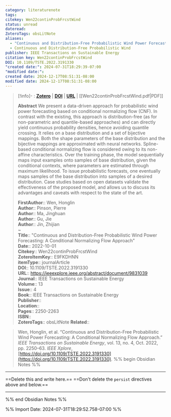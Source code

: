 ```yaml
---
category: literaturenote
tags: 
citekey: Wen22continProbFrcstWind
status: unread
dateread: 
ZoteroTags: obsLitNote
aliases:
  - "Continuous and Distribution-Free Probabilistic Wind Power Forecasting: A Conditional Normalizing Flow Approach"
  - Continuous and Distribution-Free Probabilistic Wind
publisher: IEEE Transactions on Sustainable Energy
citation key: Wen22continProbFrcstWind
DOI: 10.1109/TSTE.2022.3191330
"created date:": 2024-07-31T18:29:39-07:00
"modified date:": 
created date: 2024-12-17T08:51:31-08:00
modified date: 2024-12-17T08:51:31-08:00
---
```


> [!info]- : [**Zotero**](zotero://select/library/items/E9FKDHNN)  | [**DOI**](https://doi.org/10.1109/TSTE.2022.3191330)  | [**URL**](https://ieeexplore.ieee.org/abstract/document/9831039) | [[Wen22continProbFrcstWind.pdf|PDF]]
>
> 
> **Abstract**
> We present a data-driven approach for probabilistic wind power forecasting based on conditional normalizing flow (CNF). In contrast with the existing, this approach is distribution-free (as for non-parametric and quantile-based approaches) and can directly yield continuous probability densities, hence avoiding quantile crossing. It relies on a base distribution and a set of bijective mappings. Both the shape parameters of the base distribution and the bijective mappings are approximated with neural networks. Spline-based conditional normalizing flow is considered owing to its non-affine characteristics. Over the training phase, the model sequentially maps input examples onto samples of base distribution, given the conditional contexts, where parameters are estimated through maximum likelihood. To issue probabilistic forecasts, one eventually maps samples of the base distribution into samples of a desired distribution. Case studies based on open datasets validate the effectiveness of the proposed model, and allows us to discuss its advantages and caveats with respect to the state of the art.
> 
> 
> **FirstAuthor**:: Wen, Honglin  
> **Author**:: Pinson, Pierre  
> **Author**:: Ma, Jinghuan  
> **Author**:: Gu, Jie  
> **Author**:: Jin, Zhijian  
~    
> **Title**:: "Continuous and Distribution-Free Probabilistic Wind Power Forecasting: A Conditional Normalizing Flow Approach"  
> **Date**:: 2022-10-01  
> **Citekey**:: Wen22continProbFrcstWind  
> **ZoteroItemKey**:: E9FKDHNN  
> **itemType**:: journalArticle  
> **DOI**:: 10.1109/TSTE.2022.3191330  
> **URL**:: https://ieeexplore.ieee.org/abstract/document/9831039  
> **Journal**:: IEEE Transactions on Sustainable Energy  
> **Volume**:: 13  
> **Issue**:: 4  
> **Book**:: IEEE Transactions on Sustainable Energy  
> **Publisher**::   
> **Location**::    
> **Pages**:: 2250-2263  
> **ISBN**::   
> **ZoteroTags**:: obsLitNote
> **Related**:: 

> Wen, Honglin, et al. “Continuous and Distribution-Free Probabilistic Wind Power Forecasting: A Conditional Normalizing Flow Approach.” _IEEE Transactions on Sustainable Energy_, vol. 13, no. 4, Oct. 2022, pp. 2250–63. _IEEE Xplore_, [https://doi.org/10.1109/TSTE.2022.3191330](https://doi.org/10.1109/TSTE.2022.3191330).
%% begin Obsidian Notes %%
___
==Delete this and write here.==
==Don't delete the `persist` directives above and below.==
___
%% end Obsidian Notes %%



%% Import Date: 2024-07-31T18:29:52.758-07:00 %%
